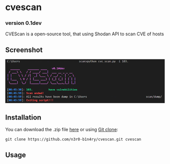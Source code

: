 # cvescan
<h3>version 0.1dev</h3>

CVEScan is a open-source tool, that using Shodan API to scan CVE of hosts

Screenshot
---

![screenshot](https://github.com/n3r0-b1n4ry/cvescan/blob/master/img/screenshot.PNG)

Installation
---

You can download the .zip file [here](https://github.com/n3r0-b1n4ry/cvescan/archive/master.zip) or using [Git clone](https://github.com/n3r0-b1n4ry/cvescan.git):

	git clone https://github.com/n3r0-b1n4ry/cvescan.git cvescan

Usage
---
